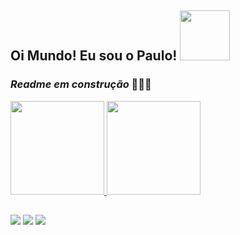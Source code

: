 ## Oi Mundo! Eu sou o Paulo! <img src="https://c.tenor.com/tuvk4qUAcaUAAAAj/baby-yoda-star-wars.gif" width="80px">

### _Readme em construção_ 👷🏻‍♂️ 


<a href="https://github.com/pguilhermef"/>
  <img height="150em"  src="https://github-readme-stats.vercel.app/api?username=pguilhermef&show_icons=true&theme=chartreuse-dark&include_all_commits=true&count_private=true"/>
  <img height="150em" src="https://github-readme-stats.vercel.app/api/top-langs/?username=pguilhermef&layout=compact&langs_count=7&theme=chartreuse-dark"/>
  
##
  
<div> 
  <a href="https://instagram.com/pege.dev" target="_blank"><img src="https://img.shields.io/badge/-Instagram-%23E4405F?style=for-the-badge&logo=instagram&logoColor=white" target="_blank"></a>
  <a href = "mailto:pguilhermesantos@hotmail.com"><img src="https://img.shields.io/badge/-Gmail-%23333?style=for-the-badge&logo=gmail&logoColor=white" target="_blank"></a>
  <a href="https://www.linkedin.com/in/paulo-guilherme-fidelis-404838231/" target="_blank"><img src="https://img.shields.io/badge/-LinkedIn-%230077B5?style=for-the-badge&logo=linkedin&logoColor=white" target="_blank"></a> 
</div>

